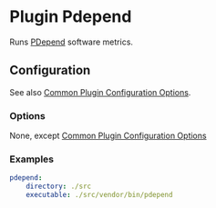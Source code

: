 Plugin Pdepend
==============

Runs [PDepend](http://pdepend.org/) software metrics.

Configuration
-------------

See also [Common Plugin Configuration Options](../plugin_common_options.md).

### Options

None, except [Common Plugin Configuration Options](../plugin_common_options.md)

### Examples

```yaml
pdepend:
    directory: ./src
    executable: ./src/vendor/bin/pdepend
```
